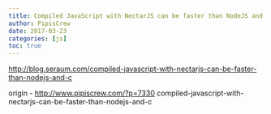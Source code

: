 ```yaml
---
title: Compiled JavaScript with NectarJS can be faster than NodeJS and C
author: PipisCrew
date: 2017-03-23
categories: [js]
toc: true
---
```


http://blog.seraum.com/compiled-javascript-with-nectarjs-can-be-faster-than-nodejs-and-c

origin - http://www.pipiscrew.com/?p=7330 compiled-javascript-with-nectarjs-can-be-faster-than-nodejs-and-c